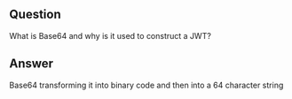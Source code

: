 ## Question

What is Base64 and why is it used to construct a JWT?

## Answer

 Base64 transforming it into binary code and then into a 64 character string